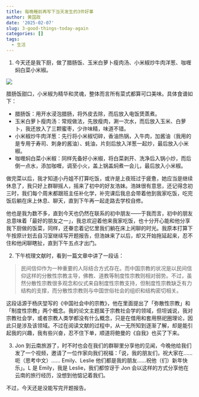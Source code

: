 ```yaml
---
title: 每晚睡前再写下当天发生的3件好事
author: 黄国政
date: '2025-02-07'
slug: 3-good-things-today-again
categories: []
tags:
  - 生活
---
```


<!--more-->

1. 今天还是我下厨，做了腊肠饭、玉米白萝卜瘦肉汤、小米椒炒牛肉洋葱、咖喱焖白菜小米椒。

![](https://cdn.jsdelivr.net/gh/residualsun1/blog-static/images/2025/02/02-07-1.jpg)

腊肠饭甜口，小米椒为精华和灵魂，整体而言所有菜式都算可口美味。具体食谱如下：

- 腊肠饭：用开水浸泡腊肠，将外皮去除，而后放入电饭煲蒸煮。
- 玉米白萝卜瘦肉汤：常规做法，先放瘦肉，涮一次水，而后放入玉米、白萝卜，我还放入了三颗蜜枣，少许味精，味道不错。
- 小米椒炒牛肉洋葱：先行将小米椒切碎，香油热锅，入牛肉，加酱油（我用的是专用于寿司、刺身的酱油）、蚝油，片刻后放入洋葱一起炒，最后放入小米椒。
- 咖喱焖白菜小米椒：同样先备好小米椒，将白菜剥开、洗净后入锅小炒，而后倒一点水，添加咖喱，调至小火，盖上锅盖焖煮一会儿，最后放入小米椒。

做完菜以后，我才知道小丹姐不打算吃饭，或许是上夜班过于疲惫，她应当是继续休息了，我只好上群聊摇人，摇来了初中的好友浩妹。浩妹很有意思，还记得念初三时，我们每个周末都跟班主任补化学，补完课后我总会带着他到我家吃饭，吃完饭后躺在床上休息、聊天，直到下午再一起走路去学校自修。

他也是我为数不多，直到今天也仍然在联系的初中朋友——于我而言，初中的朋友总意味着「最好的朋友之一」，我总欢迎着他来我家吃饭，也十分开心能和他分享我下厨做的饭菜，同样，还眷恋着记忆里我们躺在床上闲聊的时光。我原本打算下午按原计划去自习室继续写开题报告，但浩妹来了以后，却又开始拖延起来，忍不住和他闲聊瞎扯，直到下午五点才出门。

2. 下午梳理文献时，看到一篇文章中讲了一段话：

 > 民间信仰作为一种重要的人际结合方式存在。而中国宗教的状况是以民间信仰这样的分散性宗教主导，佛教、道教等制度性宗教则相对弱势。不过，虽然分散性宗教很多观念和仪式来自制度性宗教支持，但制度性宗教缺乏有力结构的支撑，而分散性宗教则与中国世俗社会的组织和结构密切相关。
 
这段话源于杨庆堃写的《中国社会中的宗教》，他在里面提出了「弥散性宗教」和「制度性宗教」两个概念。我的论文主题属于宗教社会学的领域，但坦诚说，我对宗教社会学，或者宗教人类学都没有什么概念，只是在借用和套用祭祀圈理论，因此只是涉及该领域。不过在阅读文献的过程中，从一无所知到逐渐了解，却是能引起我的兴趣，我有些兴奋，忍不住下单，顺道将鲍曼的《自我》也买了下来。
 
3. Jon 到云南旅游了，时不时也会在我们的群聊里分享他的见闻，今晚他给我们发了一个视频，邀请了一位作家向我们祝福：「说，我的朋友们，祝大家在……呃（思考中文）…… Emily、Leslie 他们都是我的朋友……祝他（们）新年快乐」。L 是 Emily，我是 Leslie，我们都惊讶于 Jon 会以这样的方式分享他在云南的旅行经历，没想到他惦记着我们。

不过，今天还是没能写完开题报告。